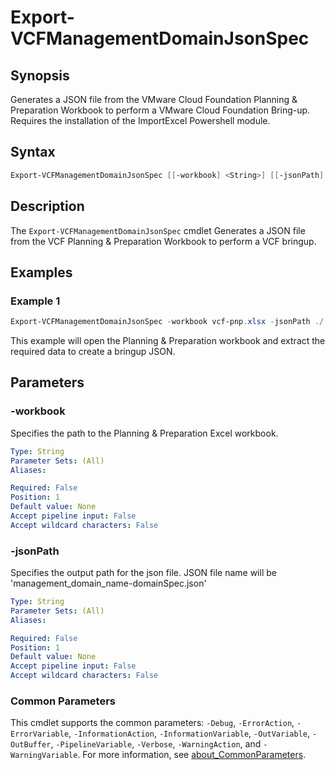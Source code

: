 # Export-VCFManagementDomainJsonSpec

## Synopsis

Generates a JSON file from the VMware Cloud Foundation Planning & Preparation Workbook to perform a VMware Cloud Foundation Bring-up. Requires the installation of the ImportExcel Powershell module.

## Syntax

```powershell
Export-VCFManagementDomainJsonSpec [[-workbook] <String>] [[-jsonPath] <String>] [<CommonParameters>]
```

## Description

The `Export-VCFManagementDomainJsonSpec` cmdlet Generates a JSON file from the VCF Planning & Preparation Workbook to perform a VCF bringup.

## Examples

### Example 1

```powershell
Export-VCFManagementDomainJsonSpec -workbook vcf-pnp.xlsx -jsonPath ./
```

This example will open the Planning & Preparation workbook and extract the required data to create a bringup JSON.

## Parameters

### -workbook

Specifies the path to the Planning & Preparation Excel workbook.

```yaml
Type: String
Parameter Sets: (All)
Aliases:

Required: False
Position: 1
Default value: None
Accept pipeline input: False
Accept wildcard characters: False
```

### -jsonPath

Specifies the output path for the json file. JSON file name will be 'management_domain_name-domainSpec.json'

```yaml
Type: String
Parameter Sets: (All)
Aliases:

Required: False
Position: 1
Default value: None
Accept pipeline input: False
Accept wildcard characters: False
```

### Common Parameters

This cmdlet supports the common parameters: `-Debug`, `-ErrorAction`, `-ErrorVariable`, `-InformationAction`, `-InformationVariable`, `-OutVariable`, `-OutBuffer`, `-PipelineVariable`, `-Verbose`, `-WarningAction`, and `-WarningVariable`. For more information, see [about_CommonParameters](http://go.microsoft.com/fwlink/?LinkID=113216).

